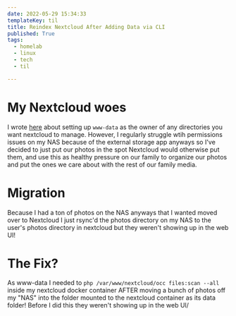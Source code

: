 ```yaml
---
date: 2022-05-29 15:34:33
templateKey: til
title: Reindex Nextcloud After Adding Data via CLI
published: True
tags:
  - homelab
  - linux
  - tech
  - til

---
```


# My Nextcloud woes

I wrote [here]("nextcloud-permissions-with-zfs-and-ansible-nas") about setting
up `www-data` as the owner of any directories you want nextcloud to manage.
However, I regularly struggle wtih permissions issues on my NAS because of the
external storage app anyways so I've decided to just put our photos in the spot
Nextcloud would otherwise put them, and use this as healthy pressure on our
family to organize our photos and put the ones we care about with the rest of
our family media.

# Migration

Because I had a ton of photos on the NAS anyways that I wanted moved over to
Nextcloud I just rsync'd the photos directory on my NAS to the user's photos
directory in nextcloud but they weren't showing up in the web UI!

# The Fix?

As www-data I needed to `php /var/www/nextcloud/occ files:scan --all` inside my
nextcloud docker container AFTER moving a bunch of photos off my "NAS" into the
folder mounted to the nextcloud container as its data folder! Before I did this
they weren't showing up in the web UI/

